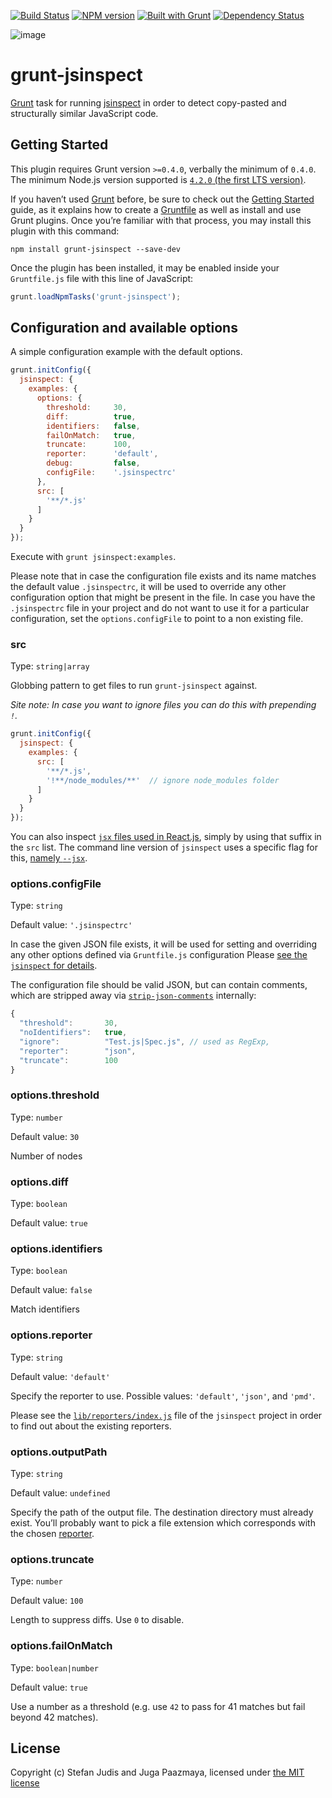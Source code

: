 [![Build Status](http://img.shields.io/travis/stefanjudis/grunt-jsinspect.svg)](https://travis-ci.org/stefanjudis/grunt-jsinspect)
[![NPM version](http://img.shields.io/npm/v/grunt-jsinspect.svg)](http://badge.fury.io/js/grunt-jsinspect)
[![Built with Grunt](https://cdn.gruntjs.com/builtwith.png)](http://gruntjs.com/)
[![Dependency Status](https://david-dm.org/stefanjudis/grunt-jsinspect.svg)](https://david-dm.org/stefanjudis/grunt-jsinspect)

![image](./logo.jpg)
# grunt-jsinspect

[Grunt](http://gruntjs.com/) task for running [jsinspect](https://github.com/danielstjules/jsinspect) in order to detect copy-pasted and structurally similar JavaScript code.


## Getting Started

This plugin requires Grunt version `>=0.4.0`, verbally the minimum of `0.4.0`.
The minimum Node.js version supported is [`4.2.0` (the first LTS version)](https://nodejs.org/en/blog/release/v4.2.0/).

If you haven’t used [Grunt](http://gruntjs.com/) before, be sure to check out the
[Getting Started](http://gruntjs.com/getting-started) guide, as it explains how to
create a [Gruntfile](http://gruntjs.com/sample-gruntfile) as well as install and
use Grunt plugins. Once you’re familiar with that process, you may install this
plugin with this command:

```shell
npm install grunt-jsinspect --save-dev
```

Once the plugin has been installed, it may be enabled inside your `Gruntfile.js`
file with this line of JavaScript:

```js
grunt.loadNpmTasks('grunt-jsinspect');
```

## Configuration and available options

A simple configuration example with the default options.

```js
grunt.initConfig({
  jsinspect: {
    examples: {
      options: {
        threshold:     30,
        diff:          true,
        identifiers:   false,
        failOnMatch:   true,
        truncate:      100,
        reporter:      'default',
        debug:         false,
        configFile:    '.jsinspectrc'
      },
      src: [
        '**/*.js'
      ]
    }
  }
});
```

Execute with `grunt jsinspect:examples`.

Please note that in case the configuration file exists and its name matches the default value
`.jsinspectrc`, it will be used to override any other configuration option that might be present
in the file.
In case you have the `.jsinspectrc` file in your project and do not want to use it for a particular
configuration, set the `options.configFile` to point to a non existing file.

### src

Type: `string|array`

Globbing pattern to get files to run `grunt-jsinspect` against.

*Site note: In case you want to ignore files you can do this with prepending `!`.*

```js
grunt.initConfig({
  jsinspect: {
    examples: {
      src: [
        '**/*.js',
        '!**/node_modules/**'  // ignore node_modules folder
      ]
    }
  }
});
```

You can also inspect [`jsx` files used in React.js](http://facebook.github.io/react/docs/jsx-in-depth.html),
simply by using that suffix in the `src` list.
The command line version of `jsinspect` uses a specific flag for this,
[namely `--jsx`](https://github.com/danielstjules/jsinspect#usage).


### options.configFile

Type: `string`

Default value: `'.jsinspectrc'`

In case the given JSON file exists, it will be used for setting and overriding any
other options defined via `Gruntfile.js` configuration
Please [see the `jsinspect` for details](https://github.com/danielstjules/jsinspect#usage).

The configuration file should be valid JSON, but can contain comments, which are stripped away via
[`strip-json-comments`](https://www.npmjs.com/package/strip-json-comments) internally:

```js
{
  "threshold":       30,
  "noIdentifiers":   true,
  "ignore":          "Test.js|Spec.js", // used as RegExp,
  "reporter":        "json",
  "truncate":        100
}
```


### options.threshold

Type: `number`

Default value: `30`

Number of nodes


### options.diff

Type: `boolean`

Default value: `true`


### options.identifiers

Type: `boolean`

Default value: `false`

Match identifiers


### options.reporter

Type: `string`

Default value: `'default'`

Specify the reporter to use.
Possible values: `'default'`, `'json'`, and `'pmd'`.

Please see the
[`lib/reporters/index.js`](https://github.com/danielstjules/jsinspect/blob/master/lib/reporters/index.js)
file of the `jsinspect` project in order to find out about the existing reporters.


### options.outputPath

Type: `string`

Default value: `undefined`

Specify the path of the output file.
The destination directory must already exist.
You’ll probably want to pick a file extension which corresponds with the chosen [reporter](#reporter).


### options.truncate

Type: `number`

Default value: `100`

Length to suppress diffs.
Use `0` to disable.


### options.failOnMatch

Type: `boolean|number`

Default value: `true`

Use a number as a threshold (e.g. use `42` to pass for 41 matches but fail beyond 42 matches).


## License

Copyright (c) Stefan Judis and Juga Paazmaya, licensed under [the MIT license](LICENSE-MIT)
